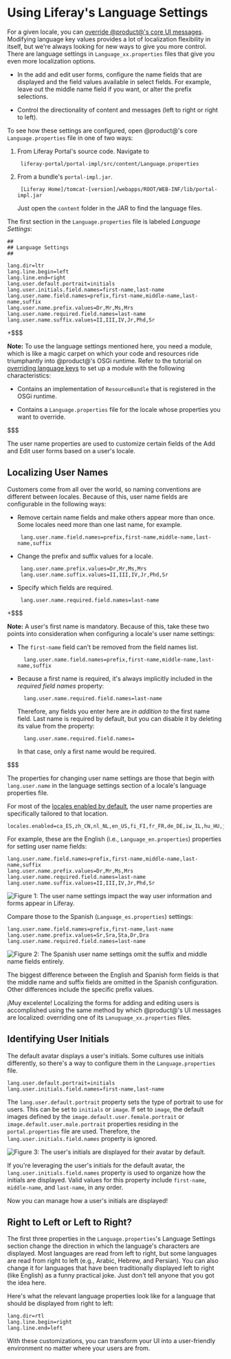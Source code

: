 # Using Liferay's Language Settings [](id=using-liferays-language-settings)

For a given locale, you can
[override @product@'s core UI messages](/develop/tutorials/-/knowledge_base/7-1/overriding-language-keys).
Modifying language key values provides a lot of localization flexibility in
itself, but we're always looking for new ways to give you more control. There
are language settings in `Language_xx.properties` files that give you even more
localization options.

-  In the add and edit user forms, configure the name fields that are displayed
   and the field values available in select fields. For example, leave out the
   middle name field if you want, or alter the prefix selections.

-  Control the directionality of content and messages (left to right or
   right to left).

To see how these settings are configured, open @product@'s core
`Language.properties` file in one of two ways:

1. From Liferay Portal's source code. Navigate to 

        liferay-portal/portal-impl/src/content/Language.properties

2. From a bundle's `portal-impl.jar`.

        [Liferay Home]/tomcat-[version]/webapps/ROOT/WEB-INF/lib/portal-impl.jar

    Just open the `content` folder in the JAR to find the language files.

The first section in the `Language.properties` file is labeled *Language
Settings*: 

    ##
    ## Language Settings
    ##

    lang.dir=ltr
    lang.line.begin=left
    lang.line.end=right
    lang.user.default.portrait=initials
    lang.user.initials.field.names=first-name,last-name
    lang.user.name.field.names=prefix,first-name,middle-name,last-name,suffix
    lang.user.name.prefix.values=Dr,Mr,Ms,Mrs
    lang.user.name.required.field.names=last-name
    lang.user.name.suffix.values=II,III,IV,Jr,Phd,Sr

+$$$

**Note:** To use the language settings mentioned here, you need a module, which
is like a magic carpet on which your code and resources ride triumphantly into
@product@'s OSGi runtime. Refer to the tutorial on
[overriding language keys](/develop/tutorials/-/knowledge_base/7-1/overriding-language-keys)
to set up a module with the following characteristics:

-  Contains an implementation of `ResourceBundle` that is registered in the
   OSGi runtime.

-  Contains a `Language.properties` file for the locale whose properties you
   want to override.

$$$

The user name properties are used to customize certain fields of the Add and
Edit user forms based on a user's locale.

## Localizing User Names [](id=localizing-user-names)

Customers come from all over the world, so naming conventions are different
between locales. Because of this, user name fields are configurable in the
following ways:

-  Remove certain name fields and make others appear more than once. Some
   locales need more than one last name, for example.

        lang.user.name.field.names=prefix,first-name,middle-name,last-name,suffix

-  Change the prefix and suffix values for a locale.

        lang.user.name.prefix.values=Dr,Mr,Ms,Mrs
        lang.user.name.suffix.values=II,III,IV,Jr,Phd,Sr

-  Specify which fields are required.

        lang.user.name.required.field.names=last-name

+$$$

**Note:** A user's first name is mandatory. Because of this, take these two
points into consideration when configuring a locale's user name settings:

- The `first-name` field can't be removed from the field names list. 

        lang.user.name.field.names=prefix,first-name,middle-name,last-name,suffix

- Because a first name is required, it's always implicitly included in the
  *required field names* property:

        lang.user.name.required.field.names=last-name

    Therefore, any fields you enter here are *in addition to* the first name
    field. Last name is required by default, but you can disable it by deleting
    its value from the property:

        lang.user.name.required.field.names=

    In that case, only a first name would be required.

$$$

The properties for changing user name settings are those that begin with
`lang.user.name` in the language settings section of a locale's language
properties file.

For most of the
[locales enabled by default](@platform-ref@/7.1-latest/propertiesdoc/portal.properties.html#Languages%20and%20Time%20Zones),
the user name properties are specifically tailored to that location.

    locales.enabled=ca_ES,zh_CN,nl_NL,en_US,fi_FI,fr_FR,de_DE,iw_IL,hu_HU,ja_JP,pt_BR,es_ES

For example, these are the English (i.e., `Language_en.properties`) properties
for setting user name fields:

    lang.user.name.field.names=prefix,first-name,middle-name,last-name,suffix
    lang.user.name.prefix.values=Dr,Mr,Ms,Mrs
    lang.user.name.required.field.names=last-name
    lang.user.name.suffix.values=II,III,IV,Jr,Phd,Sr

![Figure 1: The user name settings impact the way user information and forms appear in Liferay.](../../images/english-user-name-fields.png)

Compare those to the Spanish (`Language_es.properties`) settings:

    lang.user.name.field.names=prefix,first-name,last-name
    lang.user.name.prefix.values=Sr,Sra,Sta,Dr,Dra
    lang.user.name.required.field.names=last-name

![Figure 2: The Spanish user name settings omit the suffix and middle name fields entirely.](../../images/spanish-user-name-fields.png)

The biggest difference between the English and Spanish form fields is that the
middle name and suffix fields are omitted in the Spanish configuration. Other
differences include the specific prefix values.

¡Muy excelente! Localizing the forms for adding and editing users is
accomplished using the same method by which @product@'s UI messages are
localized: overriding one of its `Lanuguage_xx.properties` files.

## Identifying User Initials [](id=identifying-user-initials)

The default avatar displays a user's initials. Some cultures use initials
differently, so there's a way to configure them in the `Language.properties`
file.

    lang.user.default.portrait=initials
    lang.user.initials.field.names=first-name,last-name

The `lang.user.default.portrait` property sets the type of portrait to use for
users. This can be set to `initials` or `image`. If set to `image`, the default
images defined by the `image.default.user.female.portrait` or
`image.default.user.male.portrait` properties residing in the
`portal.properties` file are used. Therefore, the
`lang.user.initials.field.names` property is ignored.

![Figure 3: The user's initials are displayed for their avatar by default.](../../images/initials-avatar.png)

If you're leveraging the user's initials for the default avatar, the
`lang.user.initials.field.names` property is used to organize how the initials
are displayed. Valid values for this property include `first-name`,
`middle-name`, and `last-name`, in any order.

Now you can manage how a user's initials are displayed!

## Right to Left or Left to Right? [](id=right-to-left-or-left-to-right)

The first three properties in the `Language.properties`'s Language Settings
section change the direction in which the language's characters are displayed.
Most languages are read from left to right, but some languages are read from
right to left (e.g., Arabic, Hebrew, and Persian). You can also change it for
languages that have been traditionally displayed left to right (like English) as
a funny practical joke. Just don't tell anyone that you got the idea here.

Here's what the relevant language properties look like for a language that
should be displayed from right to left:

    lang.dir=rtl
    lang.line.begin=right
    lang.line.end=left

With these customizations, you can transform your UI into a user-friendly
environment no matter where your users are from.
